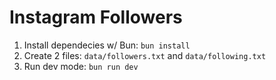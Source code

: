 # Instagram Followers

1. Install dependecies w/ Bun: `bun install`
2. Create 2 files: `data/followers.txt` and `data/following.txt`
3. Run dev mode: `bun run dev`
